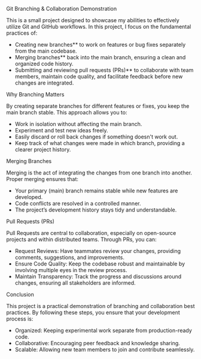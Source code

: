 Git Branching & Collaboration Demonstration

This is a small project designed to showcase my abilities to effectively utilize Git and GitHub workflows. In this project, I focus on the fundamental practices of:

- Creating new branches** to work on features or bug fixes separately from the main codebase.
- Merging branches** back into the main branch, ensuring a clean and organized code history.
- Submitting and reviewing pull requests (PRs)** to collaborate with team members, maintain code quality, and facilitate feedback before new changes are integrated.

Why Branching Matters

By creating separate branches for different features or fixes, you keep the main branch stable. This approach allows you to:

- Work in isolation without affecting the main branch.
- Experiment and test new ideas freely.
- Easily discard or roll back changes if something doesn't work out.
- Keep track of what changes were made in which branch, providing a clearer project history.

Merging Branches

Merging is the act of integrating the changes from one branch into another. Proper merging ensures that:

- Your primary (main) branch remains stable while new features are developed.
- Code conflicts are resolved in a controlled manner.
- The project’s development history stays tidy and understandable.

Pull Requests (PRs)

Pull Requests are central to collaboration, especially on open-source projects and within distributed teams. Through PRs, you can:

- Request Reviews: Have teammates review your changes, providing comments, suggestions, and improvements.
- Ensure Code Quality: Keep the codebase robust and maintainable by involving multiple eyes in the review process.
- Maintain Transparency: Track the progress and discussions around changes, ensuring all stakeholders are informed.

Conclusion

This project is a practical demonstration of branching and collaboration best practices. By following these steps, you ensure that your development process is:

- Organized: Keeping experimental work separate from production-ready code.
- Collaborative: Encouraging peer feedback and knowledge sharing.
- Scalable: Allowing new team members to join and contribute seamlessly.

